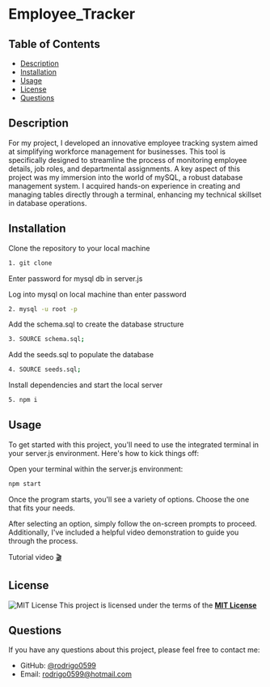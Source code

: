 # Employee_Tracker

## Table of Contents

- [Description](#description)
- [Installation](#installation)
- [Usage](#usage)
- [License](#license)
- [Questions](#questions)

## Description

For my project, I developed an innovative employee tracking system aimed at simplifying workforce management for businesses. This tool is specifically designed to streamline the process of monitoring employee details, job roles, and departmental assignments. A key aspect of this project was my immersion into the world of mySQL, a robust database management system. I acquired hands-on experience in creating and managing tables directly through a terminal, enhancing my technical skillset in database operations.

## Installation

Clone the repository to your local machine

```sh
1. git clone
```

Enter password for mysql db in server.js

Log into mysql on local machine than enter password

```sh
2. mysql -u root -p
```

Add the schema.sql to create the database structure

```sh
3. SOURCE schema.sql;
```

Add the seeds.sql to populate the database

```sh
4. SOURCE seeds.sql;
```

Install dependencies and start the local server

```sh
5. npm i
```

## Usage

To get started with this project, you'll need to use the integrated terminal in your server.js environment. Here's how to kick things off:

Open your terminal within the server.js environment:

```sh
npm start
```

Once the program starts, you'll see a variety of options. Choose the one that fits your needs.

After selecting an option, simply follow the on-screen prompts to proceed.
Additionally, I've included a helpful video demonstration to guide you through the process.
 

Tutorial video [🎬](https://drive.google.com/file/d/1eGb1y5-YYKMo2iVhlKdDfRPjQ9sxFzQF/view?usp=drive_link)

## License

![MIT License](https://img.shields.io/badge/License-MIT-yellow.svg)
This project is licensed under the terms of the **[MIT License](https://opensource.org/licenses/MIT)**

## Questions

If you have any questions about this project, please feel free to contact me:

- GitHub: [@rodrigo0599](https://github.com/rodrigo0599)
- Email: rodrigo0599@hotmail.com
